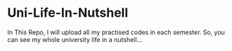 # Uni-Life-In-Nutshell
In This Repo, I will upload all my practised codes in each semester. So, you can see my whole university life in a nutshell...
